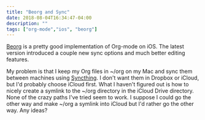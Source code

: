 ```yaml
---
title: "Beorg and Sync"
date: 2018-08-04T16:34:47-04:00
description: ""
tags: ["org-mode","ios", "beorg"]
---
```


[Beorg](https://beorgapp.com) is a pretty good implementation of Org-mode on iOS. The latest version
introduced a couple new sync options and much better editing features.

My problem is that I keep my Org files in ~/org on my Mac and sync them between
machines using [Syncthing](https://syncthing.net). I don't want them in Dropbox
or iCloud, but I'd probably choose iCloud first. What I haven't figured out is
how to nicely create a symlink to the ~/org directory in the iCloud Drive directory. None
of the crazy paths I've tried seem to work. I suppose I could go the other way
and make ~/org a symlink into iCloud but I'd rather go the other way. Any ideas?
